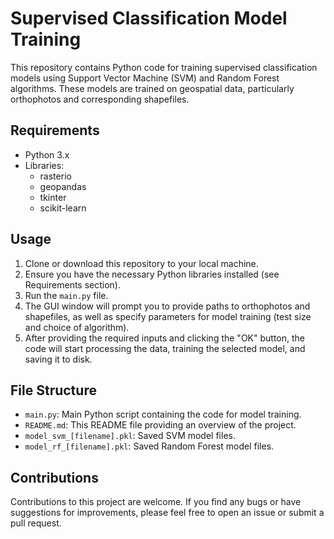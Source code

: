 # Supervised Classification Model Training

This repository contains Python code for training supervised classification models using Support Vector Machine (SVM) and Random Forest algorithms. These models are trained on geospatial data, particularly orthophotos and corresponding shapefiles.

## Requirements
- Python 3.x
- Libraries:
    - rasterio
    - geopandas
    - tkinter
    - scikit-learn

## Usage
1. Clone or download this repository to your local machine.
2. Ensure you have the necessary Python libraries installed (see Requirements section).
3. Run the `main.py` file.
4. The GUI window will prompt you to provide paths to orthophotos and shapefiles, as well as specify parameters for model training (test size and choice of algorithm).
5. After providing the required inputs and clicking the "OK" button, the code will start processing the data, training the selected model, and saving it to disk.

## File Structure
- `main.py`: Main Python script containing the code for model training.
- `README.md`: This README file providing an overview of the project.
- `model_svm_[filename].pkl`: Saved SVM model files.
- `model_rf_[filename].pkl`: Saved Random Forest model files.

## Contributions
Contributions to this project are welcome. If you find any bugs or have suggestions for improvements, please feel free to open an issue or submit a pull request.
